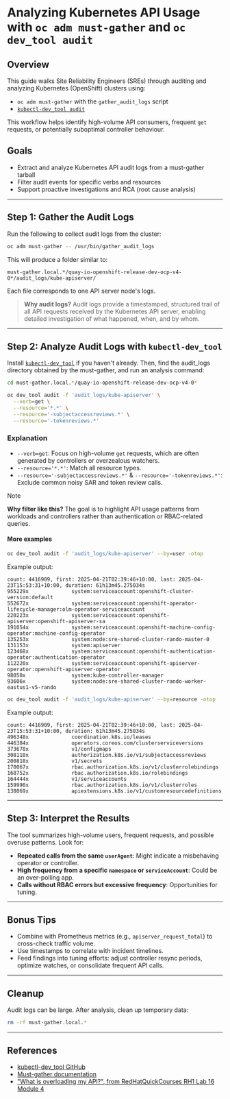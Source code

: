 # Analyzing Kubernetes API Usage with `oc adm must-gather` and `oc dev_tool audit`

## Overview

This guide walks Site Reliability Engineers (SREs) through auditing and analyzing Kubernetes (OpenShift) clusters using:

- `oc adm must-gather` with the `gather_audit_logs` script
- [`kubectl-dev_tool audit`](https://github.com/openshift/cluster-debug-tools)

This workflow helps identify high-volume API consumers, frequent `get` requests, or potentially suboptimal controller behaviour.

## Goals

- Extract and analyze Kubernetes API audit logs from a must-gather tarball
- Filter audit events for specific verbs and resources
- Support proactive investigations and RCA (root cause analysis)

---

## Step 1: Gather the Audit Logs

Run the following to collect audit logs from the cluster:

```bash
oc adm must-gather -- /usr/bin/gather_audit_logs
```

This will produce a folder similar to:

```
must-gather.local.*/quay-io-openshift-release-dev-ocp-v4-0*/audit_logs/kube-apiserver/
```

Each file corresponds to one API server node's logs.

> **Why audit logs?** Audit logs provide a timestamped, structured trail of all API requests received by the Kubernetes API server, enabling detailed investigation of what happened, when, and by whom.

---

## Step 2: Analyze Audit Logs with `kubectl-dev_tool`

Install [`kubectl-dev_tool`](https://github.com/openshift/cluster-debug-tools) if you haven't already. Then, find the audit_logs directory obtained by the must-gather, and run an analysis command:

```bash
cd must-gather.local.*/quay-io-openshift-release-dev-ocp-v4-0*

oc dev_tool audit -f 'audit_logs/kube-apiserver' \
  --verb=get \
  --resource='*.*' \
  --resource='-subjectaccessreviews.*' \
  --resource='-tokenreviews.*'
```

### Explanation

- `--verb=get`: Focus on high-volume `get` requests, which are often generated by controllers or overzealous watchers.
- `--resource='*.*'`: Match all resource types.
- `--resource='-subjectaccessreviews.*'` & `--resource='-tokenreviews.*'`: Exclude common noisy SAR and token review calls.

> [!Note]
> **Why filter like this?** The goal is to highlight API usage patterns from workloads and controllers rather than authentication or RBAC-related queries.

#### More examples

```bash
oc dev_tool audit -f 'audit_logs/kube-apiserver' --by=user -otop
```

Example output:
```
count: 4416909, first: 2025-04-21T02:39:46+10:00, last: 2025-04-23T15:53:31+10:00, duration: 61h13m45.275034s
955229x              system:serviceaccount:openshift-cluster-version:default
552672x              system:serviceaccount:openshift-operator-lifecycle-manager:olm-operator-serviceaccount
220223x              system:serviceaccount:openshift-apiserver:openshift-apiserver-sa
191054x              system:serviceaccount:openshift-machine-config-operator:machine-config-operator
135253x              system:node:sre-shared-cluster-rando-master-0
131153x              system:apiserver
123468x              system:serviceaccount:openshift-authentication-operator:authentication-operator
112220x              system:serviceaccount:openshift-apiserver-operator:openshift-apiserver-operator
98050x               system:kube-controller-manager
93606x               system:node:sre-shared-cluster-rando-worker-eastus1-v5-rando
```

```bash
oc dev_tool audit -f 'audit_logs/kube-apiserver' --by=resource -otop
```

Example output:
```
count: 4416909, first: 2025-04-21T02:39:46+10:00, last: 2025-04-23T15:53:31+10:00, duration: 61h13m45.275034s
496348x              coordination.k8s.io/leases
446384x              operators.coreos.com/clusterserviceversions
373678x              v1/configmaps
308110x              authorization.k8s.io/v1/subjectaccessreviews
200818x              v1/secrets
170067x              rbac.authorization.k8s.io/v1/clusterrolebindings
168752x              rbac.authorization.k8s.io/rolebindings
164444x              v1/serviceaccounts
159990x              rbac.authorization.k8s.io/v1/clusterroles
138069x              apiextensions.k8s.io/v1/customresourcedefinitions
```

---

## Step 3: Interpret the Results

The tool summarizes high-volume users, frequent requests, and possible overuse patterns. Look for:

- **Repeated calls from the same `userAgent`**: Might indicate a misbehaving operator or controller.
- **High frequency from a specific `namespace` or `serviceAccount`**: Could be an over-polling app.
- **Calls without RBAC errors but excessive frequency**: Opportunities for tuning.

---

## Bonus Tips

- Combine with Prometheus metrics (e.g., `apiserver_request_total`) to cross-check traffic volume.
- Use timestamps to correlate with incident timelines.
- Feed findings into tuning efforts: adjust controller resync periods, optimize watches, or consolidate frequent API calls.

---

## Cleanup

Audit logs can be large. After analysis, clean up temporary data:

```bash
rm -rf must-gather.local.*
```

---

## References

- [kubectl-dev_tool GitHub](https://github.com/openshift/cluster-debug-tools)
- [Must-gather documentation](https://docs.openshift.com/container-platform/latest/support/gathering-cluster-data.html)
- ["What is overloading my API?", from RedHatQuickCourses RH1 Lab 16 Module 4](https://github.com/RedHatQuickCourses/rh1-lab16-must-gather/blob/main/content/modules/ROOT/pages/module-04.adoc)
